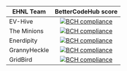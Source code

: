 | EHNL Team       | BetterCodeHub score | 
| ------------- |:-------------:| 
| EV-Hive      | [![BCH compliance](https://bettercodehub.com/edge/badge/energyhacknl2018/ev-hive?branch=master)](https://bettercodehub.com/) |
| The Minions      |  [![BCH compliance](https://bettercodehub.com/edge/badge/energyhacknl2018/the-minions?branch=master&token=a1e498d944f258ef8bda2d1ea8f28d2ab7828851)](https://bettercodehub.com/)    | 
| Enerdipity | [![BCH compliance](https://bettercodehub.com/edge/badge/energyhacknl2018/enerdipity?branch=master&token=cec77a31bc3a9fd1c6c969eecfdedf539ba5803f)](https://bettercodehub.com/)     | 
| GrannyHeckle | [![BCH compliance](https://bettercodehub.com/edge/badge/energyhacknl2018/grannyheckle?branch=master&token=910d4dde78889fe8a37607f7495a62ee3b6ffc0e)](https://bettercodehub.com/) | 
| GridBird | [![BCH compliance](https://bettercodehub.com/edge/badge/energyhacknl2018/gridbird?branch=master)](https://bettercodehub.com/) | 




